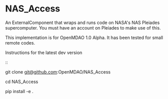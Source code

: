 # NAS_Access
An ExternalComponent that wraps and runs code on NASA's NAS Pleiades supercomputer. You must have an account on Pleiades to make use of this.

This implementation is for OpenMDAO 1.0 Alpha. It has been tested for small remote codes.

Instructions for the latest dev version

::

git clone git@github.com:OpenMDAO/NAS_Access

cd NAS_Access

pip install -e .
